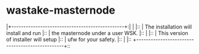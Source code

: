 # wastake-masternode

 |+-----------------------------------------------+:|
 |                                                  |::
 |       The installation will install and run      |::
 |        the masternode under a user WSK.         |::
 |                                                  |::
 |        This version of installer will setup      |::
 |                 ufw for your safety.             |::
 |                                                  |::
 +------------------------------------------------+::
